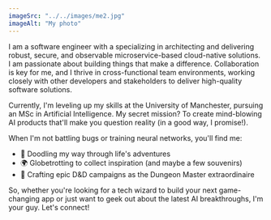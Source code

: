 ```yaml
---
imageSrc: "../../images/me2.jpg"
imageAlt: "My photo"
---
```


I am a software engineer with a specializing in architecting and delivering robust, secure, and observable microservice-based cloud-native solutions. I am passionate about building things that make a difference. Collaboration is key for me, and I thrive in cross-functional team environments, working closely with other developers and stakeholders to deliver high-quality software solutions.

Currently, I'm leveling up my skills at the University of Manchester, pursuing an MSc in Artificial Intelligence. My secret mission? To create mind-blowing AI products that'll make you question reality (in a good way, I promise!).

When I'm not battling bugs or training neural networks, you'll find me:

- 🎨 Doodling my way through life's adventures
- 🌍 Globetrotting to collect inspiration (and maybe a few souvenirs)
- 🐉 Crafting epic D&D campaigns as the Dungeon Master extraordinaire

So, whether you're looking for a tech wizard to build your next game-changing app or just want to geek out about the latest AI breakthroughs, I'm your guy. Let's connect!
